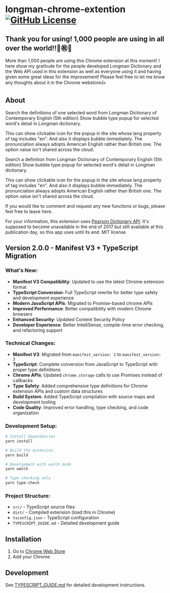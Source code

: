 # longman-chrome-extention [![GitHub License](https://img.shields.io/badge/license-MIT-blue.svg)](https://raw.githubusercontent.com/nator333/longman-chrome-extention/master/LICENSE)

## Thank you for using! 1,000 people are using in all over the world!!🎊㊗️🎊

More than 1,000 people are using this Chrome extension at this moment! I here show my gratitude for the people developed Longman Dictionary and the Web API used in this extension as well as everyone using it and having given some great ideas for the improvement! Please feel free to let me know any thoughts about it in the Chrome webstore👍

## About
Search the definitions of one selected word from Longman Dictionary of Contemporary English (5th edition)
Show bubble type popup for selected word's detail in Longman dictionary.

This can show clickable icon for the popup in the site whose lang property of <html> tag includes "en". And also it displays bubble immediately.
The pronunciation always adopts American English rather than British one. The option value isn't shared across the cloud.

Search a definition from Longman Dictionary of Contemporary English (5th edition)
Show bubble type popup for selected word's detail in Longman dictionary.

This can show clickable icon for the popup in the site whose lang property of <html> tag includes "en". And also it displays bubble immediately. The pronunciation always adopts American English rather than British one. The option value isn't shared across the cloud.

If you would like to comment and request any new functions or bugs, please feel free to leave here.

For your information, this extension uses [Pearson Dictionary API](http://developer.pearson.com/apis/dictionaries). It's supposed to become unavailable in the end of 2017 but still available at this publication day, so this app uses until its end. 
MIT license

## Version 2.0.0 - Manifest V3 + TypeScript Migration

### What's New:
- **Manifest V3 Compatibility**: Updated to use the latest Chrome extension format
- **TypeScript Conversion**: Full TypeScript rewrite for better type safety and development experience
- **Modern JavaScript APIs**: Migrated to Promise-based chrome APIs
- **Improved Performance**: Better compatibility with modern Chrome browsers
- **Enhanced Security**: Updated Content Security Policy
- **Developer Experience**: Better IntelliSense, compile-time error checking, and refactoring support

### Technical Changes:
- **Manifest V3**: Migrated from `manifest_version: 2` to `manifest_version: 3`
- **TypeScript**: Complete conversion from JavaScript to TypeScript with proper type definitions
- **Chrome APIs**: Updated `chrome.storage` calls to use Promises instead of callbacks
- **Type Safety**: Added comprehensive type definitions for Chrome extension APIs and custom data structures
- **Build System**: Added TypeScript compilation with source maps and development tooling
- **Code Quality**: Improved error handling, type checking, and code organization

### Development Setup:
```bash
# Install dependencies
yarn install

# Build the extension
yarn build

# Development with watch mode
yarn watch

# Type checking only
yarn type-check
```

### Project Structure:
- `src/` - TypeScript source files
- `dist/` - Compiled extension (load this in Chrome)
- `tsconfig.json` - TypeScript configuration
- `TYPESCRIPT_GUIDE.md` - Detailed development guide

## Installation

1. Go to [Chrome Web Store](https://chrome.google.com/webstore/detail/longman-dictionary-bubble/cajklhanpcgcpkikgpcnogpdndpjdjjn) 
2. Add your Chrome

## Development

See [TYPESCRIPT_GUIDE.md](TYPESCRIPT_GUIDE.md) for detailed development instructions.
